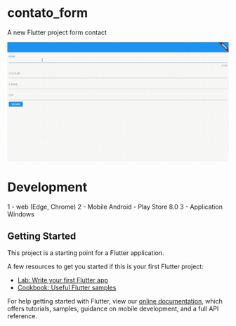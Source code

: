 # contato_form

A new Flutter project form contact
<div><img src="./video/video.gif"> </img></div>

# Development 

1 - web (Edge, Chrome)
2 - Mobile Android - Play Store 8.0
3 - Application Windows

## Getting Started

This project is a starting point for a Flutter application.

A few resources to get you started if this is your first Flutter project:

- [Lab: Write your first Flutter app](https://flutter.dev/docs/get-started/codelab)
- [Cookbook: Useful Flutter samples](https://flutter.dev/docs/cookbook)

For help getting started with Flutter, view our
[online documentation](https://flutter.dev/docs), which offers tutorials,
samples, guidance on mobile development, and a full API reference.
